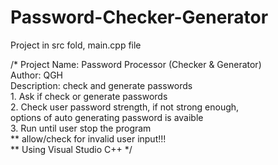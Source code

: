 # Password-Checker-Generator

Project in src fold, main.cpp file

/*	Project Name: Password Processor (Checker & Generator)<br />
	Author: QGH<br />
	Description: check and generate passwords<br />
		1. Ask if check or generate passwords<br />
		2. Check user password strength, if not strong enough,<br />
		options of auto generating password is avaible<br />
		3. Run until user stop the program<br />
    ** allow/check for invalid user input!!!<br />
    ** Using Visual Studio C++
*/


